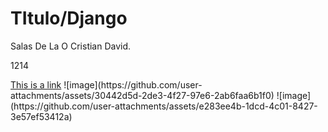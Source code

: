 <!DOCTYPE html>
<html>
<body>

<h1>TItulo/Django</h1>
<p>Salas De La O Cristian David.</p>
<p>1214</p>
<a href="https://www.google.com">This is a link</a>
</body>
</html>
![image](https://github.com/user-attachments/assets/30442d5d-2de3-4f27-97e6-2ab6faa6b1f0)
![image](https://github.com/user-attachments/assets/e283ee4b-1dcd-4c01-8427-3e57ef53412a)
